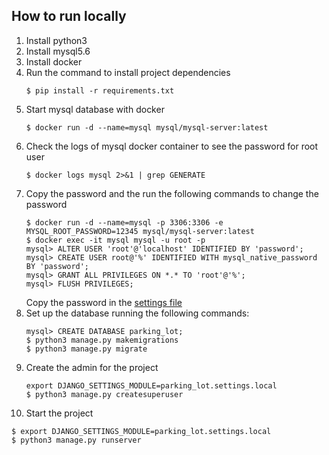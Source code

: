 ## How to run locally

1. Install python3
2. Install mysql5.6
3. Install docker
4. Run the command to install project dependencies
   ```shell
   $ pip install -r requirements.txt
   ```
5. Start mysql database with docker
   ```shell
   $ docker run -d --name=mysql mysql/mysql-server:latest
   ```
6. Check the logs of mysql docker container to see the password for root user
   ```shell
   $ docker logs mysql 2>&1 | grep GENERATE
   ```
7. Copy the password and the run the following commands to change the password
   ```shell
   $ docker run -d --name=mysql -p 3306:3306 -e MYSQL_ROOT_PASSWORD=12345 mysql/mysql-server:latest
   $ docker exec -it mysql mysql -u root -p
   mysql> ALTER USER 'root'@'localhost' IDENTIFIED BY 'password';
   mysql> CREATE USER root@'%' IDENTIFIED WITH mysql_native_password BY 'password';
   mysql> GRANT ALL PRIVILEGES ON *.* TO 'root'@'%';
   mysql> FLUSH PRIVILEGES;
   ```
   Copy the password in the [settings file](./parking_lot/parking_lot/parking_lot/settings/local.py)
8. Set up the database running the following commands:
   ```shell
   mysql> CREATE DATABASE parking_lot;
   $ python3 manage.py makemigrations
   $ python3 manage.py migrate
   ```
9. Create the admin for the project
    ```shell
    export DJANGO_SETTINGS_MODULE=parking_lot.settings.local
    $ python3 manage.py createsuperuser
    ```
10. Start the project
   ```shell
   $ export DJANGO_SETTINGS_MODULE=parking_lot.settings.local
   $ python3 manage.py runserver
   ```